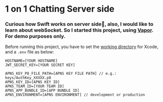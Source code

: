 # 1 on 1 Chatting Server side
### Curious how Swift works on server side🤔, also, I would like to learn about webSocket. So I started this project, using [Vapor](https://docs.vapor.codes/). **For demo purposes only.**

Before running this project, you have to set the [working directory](https://docs.vapor.codes/getting-started/xcode/?h=working#custom-working-directory) for Xcode, and a `.env` file as below:

```
HOSTNAME=[YOUR HOSTNAME]
JWT_SECRET_KEY=[YOUR SECRET KEY]

APNS_KEY_P8_FILE_PATH=[APNS KEY FILE PATH] // e.g.: keys/AuthKey_XXXXX.p8
APNS_KEY_ID=[APNS KEY ID]
APNS_TEAM_ID=[YOUR TEAM ID]
APNS_APP_BUNDLE_ID=[APP BUNDLE ID]
APNS_ENVIRONMENT=[APNS ENVIRONMENT] // development or production
```
